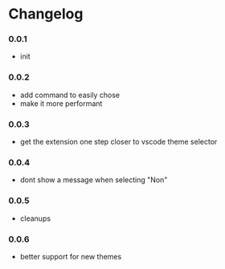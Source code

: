 # Changelog

### 0.0.1
- init

### 0.0.2
- add command to easily chose
- make it more performant

### 0.0.3
- get the extension one step closer to vscode theme selector

### 0.0.4
- dont show a message when selecting "Non"

### 0.0.5
- cleanups

### 0.0.6
- better support for new themes
